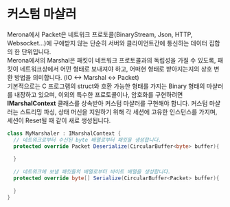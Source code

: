 커스텀 마샬러
====

Merona에서 Packet은 네트워크 프로토콜(BinaryStream, Json, HTTP, Websocket...)에 구애받지 않는 단순히 서버와 클라이언트간에 통신하는 데이터 집합의 한 단위입니다.<br>
Merona에서의 Marshal은 패킷이 네트워크 프로토콜과의 독립성을 가질 수 있도록, 패킷이 네트워크상에서 어떤 형태로 보내져야 하고, 어떠현 형태로 받아지는지의 상호 변환 방법을 의미합니다. (IO <-> Marshal <-> Packet)
<br>
기본적으로는 C 프로그램의 struct와 호환 가능한 형태를 가지는 Binary 형태의 마샬러를 내장하고 있으며, 이외의 특수한 프로토콜이나, 암호화를 구현하려면 __IMarshalContext__ 클래스를 상속받아 커스텀 마샬러를 구현해야 합니다. 커스텀 마샬러는 스트리밍 파싱, 상태 머신을 지원하기 위해 각 세션에 고유한 인스턴스를 가지며, 세션이 Reset될 때 같이 새로 생성됩니다.

```c#
class MyMarshaler : IMarshalContext {
  // 네트워크로부터 수신된 byte 배열로부터 패킷을 생성합니다.
  protected override Packet Deserialize(CircularBuffer<byte> buffer){
    
  }
  
  // 네트워크에 보낼 패킷들의 배열로부터 바이트 배열을 생성합니다.  
  protected override byte[] Serialize(CircularBuffer<Packet> buffer){
    
  }
}
```
